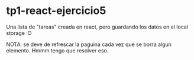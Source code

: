 # tp1-react-ejercicio5
Una lista de "tareas" creada en react, pero guardando los datos en el local storage :O

NOTA: se deve de refrescar la paguina cada vez que se borra algun elemento.
Hmmm tengo que resolver eso.
